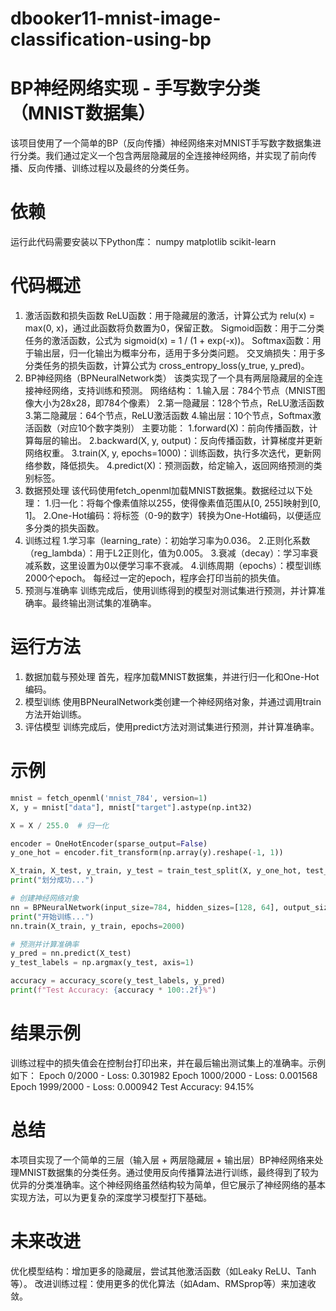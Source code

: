 # dbooker11-mnist-image-classification-using-bp
# BP神经网络实现 - 手写数字分类（MNIST数据集）
该项目使用了一个简单的BP（反向传播）神经网络来对MNIST手写数字数据集进行分类。我们通过定义一个包含两层隐藏层的全连接神经网络，并实现了前向传播、反向传播、训练过程以及最终的分类任务。

# 依赖
运行此代码需要安装以下Python库：
numpy
matplotlib
scikit-learn

# 代码概述
1. 激活函数和损失函数
ReLU函数：用于隐藏层的激活，计算公式为 relu(x) = max(0, x)，通过此函数将负数置为0，保留正数。
Sigmoid函数：用于二分类任务的激活函数，公式为 sigmoid(x) = 1 / (1 + exp(-x))。
Softmax函数：用于输出层，归一化输出为概率分布，适用于多分类问题。
交叉熵损失：用于多分类任务的损失函数，计算公式为 cross_entropy_loss(y_true, y_pred)。
2. BP神经网络（BPNeuralNetwork类）
该类实现了一个具有两层隐藏层的全连接神经网络，支持训练和预测。
网络结构：
1.输入层：784个节点（MNIST图像大小为28x28，即784个像素）
2.第一隐藏层：128个节点，ReLU激活函数
3.第二隐藏层：64个节点，ReLU激活函数
4.输出层：10个节点，Softmax激活函数（对应10个数字类别）
主要功能：
1.forward(X)：前向传播函数，计算每层的输出。
2.backward(X, y, output)：反向传播函数，计算梯度并更新网络权重。
3.train(X, y, epochs=1000)：训练函数，执行多次迭代，更新网络参数，降低损失。
4.predict(X)：预测函数，给定输入，返回网络预测的类别标签。
3. 数据预处理
该代码使用fetch_openml加载MNIST数据集。数据经过以下处理：
1.归一化：将每个像素值除以255，使得像素值范围从[0, 255]映射到[0, 1]。
2.One-Hot编码：将标签（0-9的数字）转换为One-Hot编码，以便适应多分类的损失函数。
4. 训练过程
1.学习率（learning_rate）：初始学习率为0.036。
2.正则化系数（reg_lambda）：用于L2正则化，值为0.005。
3.衰减（decay）：学习率衰减系数，这里设置为0以便学习率不衰减。
4.训练周期（epochs）：模型训练2000个epoch。
每经过一定的epoch，程序会打印当前的损失值。
5. 预测与准确率
训练完成后，使用训练得到的模型对测试集进行预测，并计算准确率。最终输出测试集的准确率。
# 运行方法
1. 数据加载与预处理
首先，程序加载MNIST数据集，并进行归一化和One-Hot编码。
2. 模型训练
使用BPNeuralNetwork类创建一个神经网络对象，并通过调用train方法开始训练。
3. 评估模型
训练完成后，使用predict方法对测试集进行预测，并计算准确率。
# 示例
```python
mnist = fetch_openml('mnist_784', version=1)
X, y = mnist["data"], mnist["target"].astype(np.int32)

X = X / 255.0  # 归一化

encoder = OneHotEncoder(sparse_output=False)
y_one_hot = encoder.fit_transform(np.array(y).reshape(-1, 1))

X_train, X_test, y_train, y_test = train_test_split(X, y_one_hot, test_size=0.2, random_state=42)
print("划分成功...")

# 创建神经网络对象
nn = BPNeuralNetwork(input_size=784, hidden_sizes=[128, 64], output_size=10, learning_rate=0.036, decay=0, reg_lambda=0.005)
print("开始训练...")
nn.train(X_train, y_train, epochs=2000)

# 预测并计算准确率
y_pred = nn.predict(X_test)
y_test_labels = np.argmax(y_test, axis=1)

accuracy = accuracy_score(y_test_labels, y_pred)
print(f"Test Accuracy: {accuracy * 100:.2f}%")
```
# 结果示例
训练过程中的损失值会在控制台打印出来，并在最后输出测试集上的准确率。示例如下：
Epoch 0/2000 - Loss: 0.301982
Epoch 1000/2000 - Loss: 0.001568
Epoch 1999/2000 - Loss: 0.000942
Test Accuracy: 94.15%

# 总结
本项目实现了一个简单的三层（输入层 + 两层隐藏层 + 输出层）BP神经网络来处理MNIST数据集的分类任务。通过使用反向传播算法进行训练，最终得到了较为优异的分类准确率。这个神经网络虽然结构较为简单，但它展示了神经网络的基本实现方法，可以为更复杂的深度学习模型打下基础。
# 未来改进
优化模型结构：增加更多的隐藏层，尝试其他激活函数（如Leaky ReLU、Tanh等）。
改进训练过程：使用更多的优化算法（如Adam、RMSprop等）来加速收敛。

